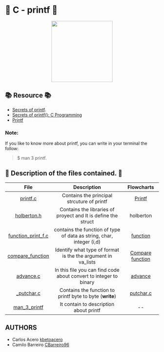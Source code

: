 # :star2: C - printf :star2:

<p align="center">
  <img src="https://user-images.githubusercontent.com/66263776/88350578-252ffd80-cd19-11ea-9730-7bd7b1da9fca.jpg" width="200" height= "200">
</p>

## :books: Resource :books:
* [Secrets of printf](https://www.cypress.com/file/54761/download "PDF secret of printf").
* [Secrets of printf(): C Programming](https://www.youtube.com/watch?v=Y9kUWsyyChk&t=319s "Video about secret programming")
* [Printf](https://es.wikipedia.org/wiki/Printf "Information about printf")
### Note:
If you like to know more about printf, you can write in your terminal the follow:
> $ man 3 printf.
## :gem: Description of the files contained. :gem:
| File | Description | Flowcharts |
| :---: | :---: | :---: |
| [printf.c](https://github.com/CBarreiro96/printf/blob/master/printf.c "Code printf f") | Contains the principal strcuture of printf | [Printf](https://user-images.githubusercontent.com/66263776/88491603-83531f80-cf69-11ea-8c8f-f752965f7f1b.jpeg "flowcharts") |
| [holberton.h](https://github.com/CBarreiro96/printf/blob/master/holberton.h "Header") | Contains the libraries of proyect and It is define the struct | holberton |
| [function_print_f.c](https://github.com/CBarreiro96/printf/blob/master/function_print_f.c "Function s,c,d,i") | contains the function of type of data as string, char, integer (i,d) | [function](https://user-images.githubusercontent.com/66263776/88588330-fec1d900-d01c-11ea-93ed-bc9481cfcc34.JPG "Function Flowchart") |
|[compare_function](https://github.com/CBarreiro96/printf/blob/master/compare_function.c "Code compare function") | Identify what type of format is the the argument in va_lists | [Compare function](https://user-images.githubusercontent.com/66263776/88580332-12ffd900-d011-11ea-9c47-8059ab1c5ee1.jpg "flowchart compare function")|
|[advance.c](https://github.com/CBarreiro96/printf/blob/master/advance.c "Code Binary and others") | In this file you can find code about convert to integer to binary | [advance](https://user-images.githubusercontent.com/66263776/88580332-12ffd900-d011-11ea-9c47-8059ab1c5ee1.jpg "Folwchar advance")|
| [_putchar.c](https://github.com/CBarreiro96/printf/blob/master/_putchar.c "Printable Tools") | Contains the function to printf byte to byte (**write**) | [putchar.c](https://github.com/CBarreiro96/printf/blob/master/_putchar.c "Printable Tools") |
| [man_3_printf](https://github.com/CBarreiro96/printf/blob/master/man_3_printf "Description") | It contain to description about printf | -- |
## AUTHORS
* Carlos Acero [kbetoacero](https://github.com/kbetoacero "User Github")
* Camilo Barreiro [CBarreiro96](https://github.com/CBarreiro96 "User Github")
